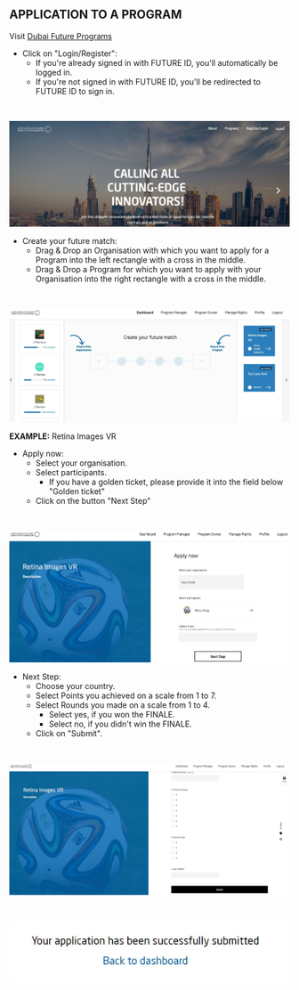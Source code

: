 ## APPLICATION TO A PROGRAM <br>

Visit [Dubai Future Programs](https://programs.dubaifuture.gov.ae)

* Click on "Login/Register":
  * If you're already signed in with FUTURE ID, you'll automatically be logged in.
  * If you're not signed in with FUTURE ID, you'll be redirected to FUTURE ID to sign in.

<br>

![login](loginscreen.JPG)

*  Create your future match:
    * Drag & Drop an Organisation with which you want to apply for a Program into the left rectangle with a cross in the middle.
    * Drag & Drop a Program for which you want to apply with your Organisation into the right rectangle with a cross in the middle.

<br>

![dashboard](dashboard.JPG)

**EXAMPLE:** Retina Images VR

*  Apply now:
    * Select your organisation.
    * Select participants.
      * If you have a golden ticket, please provide it into the field below "Golden ticket"
    * Click on the button "Next Step"

<br>

![application step 1](application01.JPG)

*  Next Step:
    * Choose your country.
    * Select Points you achieved on a scale from 1 to 7.
    * Select Rounds you made on a scale from 1 to 4.
      * Select yes, if you won the FINALE.
      * Select no, if you didn't win the FINALE.
    * Click on "Submit".


<br>

![application step 2](application02.JPG)

<br>

![application step 3](application03.JPG)
